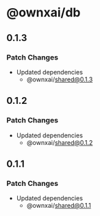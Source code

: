 # @ownxai/db

## 0.1.3

### Patch Changes

- Updated dependencies
  - @ownxai/shared@0.1.3

## 0.1.2

### Patch Changes

- Updated dependencies
  - @ownxai/shared@0.1.2

## 0.1.1

### Patch Changes

- Updated dependencies
  - @ownxai/shared@0.1.1

